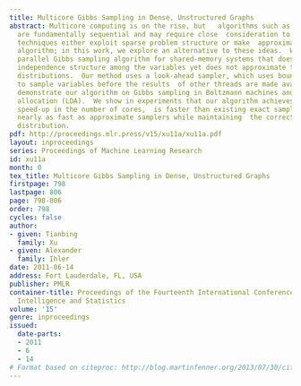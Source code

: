 ```yaml
---
title: Multicore Gibbs Sampling in Dense, Unstructured Graphs
abstract: Multicore computing is on the rise, but   algorithms such as Gibbs sampling
  are fundamentally sequential and may require close  consideration to be made parallel.  Existing
  techniques either exploit sparse problem structure or make  approximations to the
  algorithm; in this work, we explore an alternative to these ideas.  We develop a
  parallel Gibbs sampling algorithm for shared-memory systems that does not require  any
  independence structure among the variables yet does not approximate the sampling
  distributions.  Our method uses a look-ahead sampler, which uses bounds to attempt
  to sample variables before the results  of other threads are made available.  We
  demonstrate our algorithm on Gibbs sampling in Boltzmann machines and latent Dirichlet
  allocation (LDA).  We show in experiments that our algorithm achieves near linear
  speed-up in the number of cores,  is faster than existing exact samplers, and is
  nearly as fast as approximate samplers while maintaining  the correct stationary
  distribution.
pdf: http://proceedings.mlr.press/v15/xu11a/xu11a.pdf
layout: inproceedings
series: Proceedings of Machine Learning Research
id: xu11a
month: 0
tex_title: Multicore Gibbs Sampling in Dense, Unstructured Graphs
firstpage: 798
lastpage: 806
page: 798-806
order: 798
cycles: false
author:
- given: Tianbing
  family: Xu
- given: Alexander
  family: Ihler
date: 2011-06-14
address: Fort Lauderdale, FL, USA
publisher: PMLR
container-title: Proceedings of the Fourteenth International Conference on Artificial
  Intelligence and Statistics
volume: '15'
genre: inproceedings
issued:
  date-parts:
  - 2011
  - 6
  - 14
# Format based on citeproc: http://blog.martinfenner.org/2013/07/30/citeproc-yaml-for-bibliographies/
---
```

